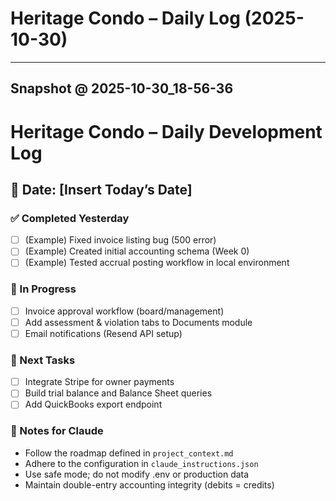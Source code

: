 # Heritage Condo – Daily Log (2025-10-30)


----
## Snapshot @ 2025-10-30_18-56-36

# Heritage Condo – Daily Development Log

## 📅 Date: [Insert Today’s Date]

### ✅ Completed Yesterday
- [ ] (Example) Fixed invoice listing bug (500 error)
- [ ] (Example) Created initial accounting schema (Week 0)
- [ ] (Example) Tested accrual posting workflow in local environment

### 🚧 In Progress
- [ ] Invoice approval workflow (board/management)
- [ ] Add assessment & violation tabs to Documents module
- [ ] Email notifications (Resend API setup)

### 🎯 Next Tasks
- [ ] Integrate Stripe for owner payments
- [ ] Build trial balance and Balance Sheet queries
- [ ] Add QuickBooks export endpoint

### 🧠 Notes for Claude
- Follow the roadmap defined in `project_context.md`
- Adhere to the configuration in `claude_instructions.json`
- Use safe mode; do not modify .env or production data
- Maintain double-entry accounting integrity (debits = credits)